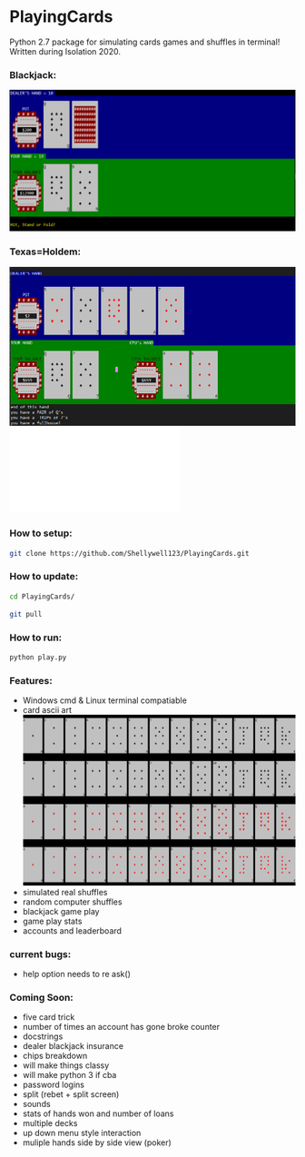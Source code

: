 # PlayingCards
Python 2.7 package for simulating cards games and shuffles in terminal! Written during Isolation 2020.
### Blackjack:
![screenshot](Images/screenshot.png)
### Texas=Holdem:
![screenshot](Images/poker-screenshot.png)
![CPU player stats](Images/CPU_stats.pdf)

### How to setup:
```bash
git clone https://github.com/Shellywell123/PlayingCards.git
```

### How to update:

```bash
cd PlayingCards/
```
```bash
git pull
```

### How to run:
   ```python
   python play.py
   ```

### Features:
- Windows cmd & Linux terminal compatiable<!--(for correct ascii in Windows 'chcp 65001' may be required)-->
- card ascii art
![screenshot](Images/ascii_deck.png)
- simulated real shuffles
- random computer shuffles
- blackjack game play
- game play stats
- accounts and leaderboard

### current bugs:
- help option needs to re ask()

### Coming Soon:
- five card trick
- number of times an account has gone broke counter
- docstrings
- dealer blackjack insurance
- chips breakdown
- will make things classy
- will make python 3 if cba
- password logins
- split (rebet + split screen)
- sounds
- stats of hands won and number of loans
- multiple decks
- up down menu style interaction
- muliple hands side by side view (poker)